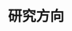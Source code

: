 ---
layout: sections
lang: zh
title: 研究方向
collection: themes
sort_by: title
permalink: /zh/themes/
--- 